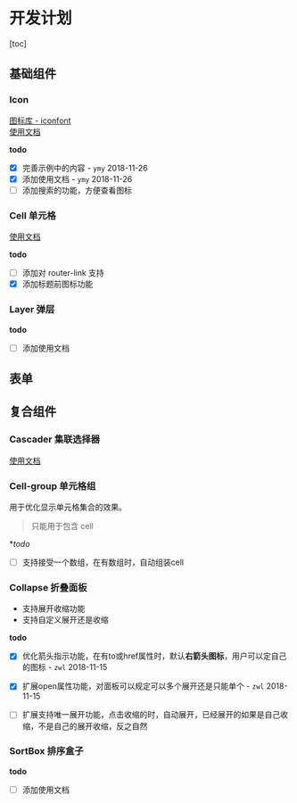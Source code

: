 # 开发计划
[toc]

## 基础组件

### Icon
[图标库 - iconfont](http://iconfont.cn/manage/index?manage_type=myprojects&projectId=886927)  
[使用文档](./base/icon.md)  

**todo**  
- [x] 完善示例中的内容 - `ymy` 2018-11-26  
- [x] 添加使用文档 - `ymy` 2018-11-26  
- [ ] 添加搜索的功能，方便查看图标

### Cell 单元格
[使用文档](./base/cell.md)

**todo**
- [ ] 添加对 router-link 支持
- [x] 添加标题前图标功能

### Layer 弹层
**todo**
- [ ] 添加使用文档


## 表单

## 复合组件
### Cascader 集联选择器
[使用文档](./complex/cascader.md)

### Cell-group 单元格组
用于优化显示单元格集合的效果。

> 只能用于包含 cell

**todo*
- [ ] 支持接受一个数组，在有数组时，自动组装cell


### Collapse 折叠面板
- 支持展开收缩功能
- 支持自定义展开还是收缩

**todo**

- [x] 优化箭头指示功能，在有to或href属性时，默认**右箭头图标**，用户可以定自己的图标 - `zwl` 2018-11-15
- [x] 扩展open属性功能，对面板可以规定可以多个展开还是只能单个 - `zwl` 2018-11-15
- [ ] 扩展支持唯一展开功能，点击收缩的时，自动展开，已经展开的如果是自己收缩，不是自己的展开收缩，反之自然


### SortBox 排序盒子

**todo**
- [ ] 添加使用文档
